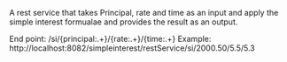 A rest service that takes Principal, rate and time as an input
and apply the simple interest formualae and provides the result as an output.

End point: /si/{principal:.+}/{rate:.+}/{time:.+}
Example: http://localhost:8082/simpleinterest/restService/si/2000.50/5.5/5.3
